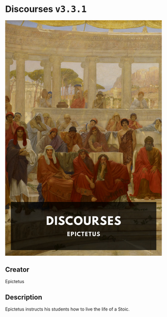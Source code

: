 
# Discourses <kbd>v3.3.1</kbd>

<center>
  <img src="./cover-1024.jpg"/>
</center>

## Creator
Epictetus

## Description
Epictetus instructs his students how to live the life of a Stoic.
